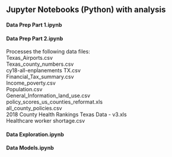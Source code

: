 ## Jupyter Notebooks (Python) with analysis 

#### Data Prep Part 1.ipynb
#### Data Prep Part 2.ipynb
Processes the following data files:  
Texas_Airports.csv  
Texas_county_numbers.csv  
cy18-all-enplanements TX.csv  
Financial_Tax_summary.csv  
Income_poverty.csv  
Population.csv  
General_Information_land_use.csv  
policy_scores_us_counties_reformat.xls  
all_county_policies.csv  
2018 County Health Rankings Texas Data - v3.xls  
Healthcare worker shortage.csv  
#### Data Exploration.ipynb
#### Data Models.ipynb
